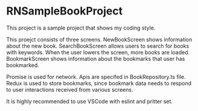 # RNSampleBookProject

This project is a sample project that shows my coding style.

This proejct consists of three screens. 
NewBookScreen shows information about the new book.
SearchBookScreen allows users to search for books with keywords. When the user lowers the screen, more books are loaded.
BookmarkScreen shows information about the bookmarks that user has bookmarked.

Promise is used for network. Apis are specifed in BookRepository.ts file.
Redux is used to store bookmarks, since bookmark data needs to respond to user interactions received from various screens.

It is highly recommended to use VSCode with eslint and pritter set. 
